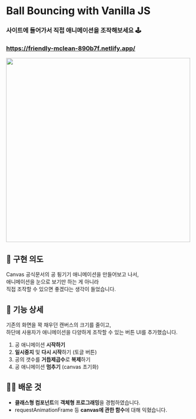 # Ball Bouncing with Vanilla JS

### 사이트에 들어가서 직접 애니메이션을 조작해보세요 🕹
### https://friendly-mclean-890b7f.netlify.app/

<img src="https://user-images.githubusercontent.com/68722179/149880836-ab7ea0b5-6266-49aa-a607-bab9ccdaed26.png" width="500" />

## 🥎 구현 의도
Canvas 공식문서의 공 튕기기 애니메이션을 만들어보고 나서, <BR/> 
애니메이션을 눈으로 보기만 하는 게 아니라  <BR/>
직접 조작할 수 있으면 좋겠다는 생각이 들었습니다.

## 🎳 기능 상세
기존의 화면을 꽉 채우던 캔버스의 크기를 줄이고, <BR/> 
하단에 사용자가 애니메이션을 다양하게 조작할 수 있는 버튼 UI를 추가했습니다.

1. 공 애니메이션 **시작하기**
2. **일시중지** 및 **다시 시작**하기 (토글 버튼)
3. 공의 갯수를 **거듭제곱수**로 **복제**하기
4. 공 애니메이션 **멈추기** (canvas 초기화)

## 🏌️‍♂️ 배운 것
* **클래스형 컴포넌트**의 **객체형 프로그래밍**을 경험하였습니다.
* requestAnimationFrame 등 **canvas에 관한 함수**에 대해 익혔습니다.

